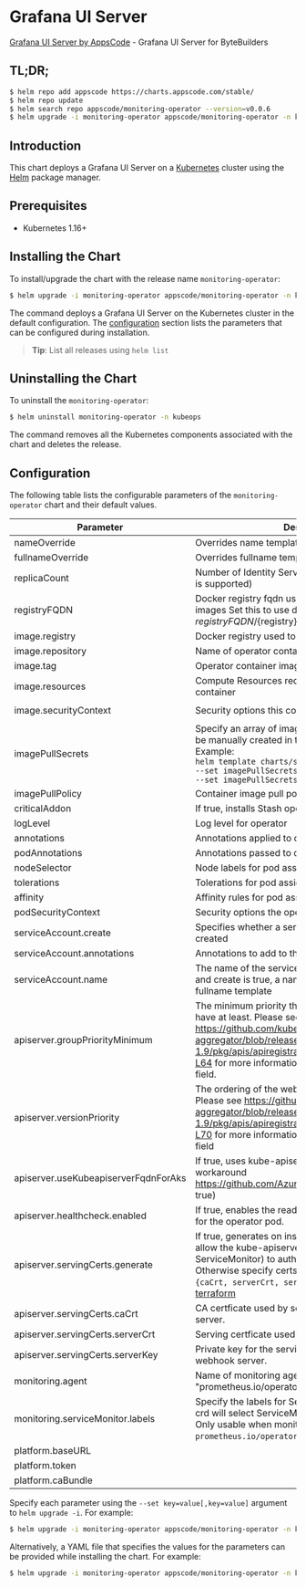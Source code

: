 # Grafana UI Server

[Grafana UI Server by AppsCode](https://github.com/open-viz/grafana-tools) - Grafana UI Server for ByteBuilders

## TL;DR;

```bash
$ helm repo add appscode https://charts.appscode.com/stable/
$ helm repo update
$ helm search repo appscode/monitoring-operator --version=v0.0.6
$ helm upgrade -i monitoring-operator appscode/monitoring-operator -n kubeops --create-namespace --version=v0.0.6
```

## Introduction

This chart deploys a Grafana UI Server on a [Kubernetes](http://kubernetes.io) cluster using the [Helm](https://helm.sh) package manager.

## Prerequisites

- Kubernetes 1.16+

## Installing the Chart

To install/upgrade the chart with the release name `monitoring-operator`:

```bash
$ helm upgrade -i monitoring-operator appscode/monitoring-operator -n kubeops --create-namespace --version=v0.0.6
```

The command deploys a Grafana UI Server on the Kubernetes cluster in the default configuration. The [configuration](#configuration) section lists the parameters that can be configured during installation.

> **Tip**: List all releases using `helm list`

## Uninstalling the Chart

To uninstall the `monitoring-operator`:

```bash
$ helm uninstall monitoring-operator -n kubeops
```

The command removes all the Kubernetes components associated with the chart and deletes the release.

## Configuration

The following table lists the configurable parameters of the `monitoring-operator` chart and their default values.

|              Parameter               |                                                                                                                                                                            Description                                                                                                                                                                            |                                                                       Default                                                                       |
|--------------------------------------|-------------------------------------------------------------------------------------------------------------------------------------------------------------------------------------------------------------------------------------------------------------------------------------------------------------------------------------------------------------------|-----------------------------------------------------------------------------------------------------------------------------------------------------|
| nameOverride                         | Overrides name template                                                                                                                                                                                                                                                                                                                                           | <code>""</code>                                                                                                                                     |
| fullnameOverride                     | Overrides fullname template                                                                                                                                                                                                                                                                                                                                       | <code>""</code>                                                                                                                                     |
| replicaCount                         | Number of Identity Server replicas to create (only 1 is supported)                                                                                                                                                                                                                                                                                                | <code>1</code>                                                                                                                                      |
| registryFQDN                         | Docker registry fqdn used to pull KubeDB related images Set this to use docker registry hosted at ${registryFQDN}/${registry}/${image}                                                                                                                                                                                                                            | <code>ghcr.io</code>                                                                                                                                |
| image.registry                       | Docker registry used to pull operator image                                                                                                                                                                                                                                                                                                                       | <code>appscode</code>                                                                                                                               |
| image.repository                     | Name of operator container image                                                                                                                                                                                                                                                                                                                                  | <code>grafana-tools</code>                                                                                                                          |
| image.tag                            | Operator container image tag                                                                                                                                                                                                                                                                                                                                      | <code>""</code>                                                                                                                                     |
| image.resources                      | Compute Resources required by the operator container                                                                                                                                                                                                                                                                                                              | <code>{}</code>                                                                                                                                     |
| image.securityContext                | Security options this container should run with                                                                                                                                                                                                                                                                                                                   | <code>{"allowPrivilegeEscalation":false,"capabilities":{"drop":["ALL"]},"readOnlyRootFilesystem":true,"runAsNonRoot":true,"runAsUser":65534}</code> |
| imagePullSecrets                     | Specify an array of imagePullSecrets. Secrets must be manually created in the namespace. <br> Example: <br> `helm template charts/stash \` <br> `--set imagePullSecrets[0].name=sec0 \` <br> `--set imagePullSecrets[1].name=sec1`                                                                                                                                | <code>[]</code>                                                                                                                                     |
| imagePullPolicy                      | Container image pull policy                                                                                                                                                                                                                                                                                                                                       | <code>IfNotPresent</code>                                                                                                                           |
| criticalAddon                        | If true, installs Stash operator as critical addon                                                                                                                                                                                                                                                                                                                | <code>false</code>                                                                                                                                  |
| logLevel                             | Log level for operator                                                                                                                                                                                                                                                                                                                                            | <code>3</code>                                                                                                                                      |
| annotations                          | Annotations applied to operator deployment                                                                                                                                                                                                                                                                                                                        | <code>{}</code>                                                                                                                                     |
| podAnnotations                       | Annotations passed to operator pod(s).                                                                                                                                                                                                                                                                                                                            | <code>{}</code>                                                                                                                                     |
| nodeSelector                         | Node labels for pod assignment                                                                                                                                                                                                                                                                                                                                    | <code>{}</code>                                                                                                                                     |
| tolerations                          | Tolerations for pod assignment                                                                                                                                                                                                                                                                                                                                    | <code>[]</code>                                                                                                                                     |
| affinity                             | Affinity rules for pod assignment                                                                                                                                                                                                                                                                                                                                 | <code>{}</code>                                                                                                                                     |
| podSecurityContext                   | Security options the operator pod should run with.                                                                                                                                                                                                                                                                                                                | <code>{"fsGroup":65535}</code>                                                                                                                      |
| serviceAccount.create                | Specifies whether a service account should be created                                                                                                                                                                                                                                                                                                             | <code>true</code>                                                                                                                                   |
| serviceAccount.annotations           | Annotations to add to the service account                                                                                                                                                                                                                                                                                                                         | <code>{}</code>                                                                                                                                     |
| serviceAccount.name                  | The name of the service account to use. If not set and create is true, a name is generated using the fullname template                                                                                                                                                                                                                                            | <code></code>                                                                                                                                       |
| apiserver.groupPriorityMinimum       | The minimum priority the webhook api group should have at least. Please see https://github.com/kubernetes/kube-aggregator/blob/release-1.9/pkg/apis/apiregistration/v1beta1/types.go#L58-L64 for more information on proper values of this field.                                                                                                                 | <code>10000</code>                                                                                                                                  |
| apiserver.versionPriority            | The ordering of the webhook api inside of the group. Please see https://github.com/kubernetes/kube-aggregator/blob/release-1.9/pkg/apis/apiregistration/v1beta1/types.go#L66-L70 for more information on proper values of this field                                                                                                                              | <code>15</code>                                                                                                                                     |
| apiserver.useKubeapiserverFqdnForAks | If true, uses kube-apiserver FQDN for AKS cluster to workaround https://github.com/Azure/AKS/issues/522 (default true)                                                                                                                                                                                                                                            | <code>true</code>                                                                                                                                   |
| apiserver.healthcheck.enabled        | If true, enables the readiness and liveliness probes for the operator pod.                                                                                                                                                                                                                                                                                        | <code>false</code>                                                                                                                                  |
| apiserver.servingCerts.generate      | If true, generates on install/upgrade the certs that allow the kube-apiserver (and potentially ServiceMonitor) to authenticate operators pods. Otherwise specify certs in `apiserver.servingCerts.{caCrt, serverCrt, serverKey}`. See also: [example terraform](https://github.com/kubeops/installer/blob/master/charts/monitoring-operator/example-terraform.tf) | <code>true</code>                                                                                                                                   |
| apiserver.servingCerts.caCrt         | CA certficate used by serving certificate of webhook server.                                                                                                                                                                                                                                                                                                      | <code>""</code>                                                                                                                                     |
| apiserver.servingCerts.serverCrt     | Serving certficate used by webhook server.                                                                                                                                                                                                                                                                                                                        | <code>""</code>                                                                                                                                     |
| apiserver.servingCerts.serverKey     | Private key for the serving certificate used by webhook server.                                                                                                                                                                                                                                                                                                   | <code>""</code>                                                                                                                                     |
| monitoring.agent                     | Name of monitoring agent (one of "prometheus.io", "prometheus.io/operator", "prometheus.io/builtin")                                                                                                                                                                                                                                                              | <code>""</code>                                                                                                                                     |
| monitoring.serviceMonitor.labels     | Specify the labels for ServiceMonitor. Prometheus crd will select ServiceMonitor using these labels. Only usable when monitoring agent is `prometheus.io/operator`.                                                                                                                                                                                               | <code>{}</code>                                                                                                                                     |
| platform.baseURL                     |                                                                                                                                                                                                                                                                                                                                                                   | <code>""</code>                                                                                                                                     |
| platform.token                       |                                                                                                                                                                                                                                                                                                                                                                   | <code>""</code>                                                                                                                                     |
| platform.caBundle                    |                                                                                                                                                                                                                                                                                                                                                                   | <code>""</code>                                                                                                                                     |


Specify each parameter using the `--set key=value[,key=value]` argument to `helm upgrade -i`. For example:

```bash
$ helm upgrade -i monitoring-operator appscode/monitoring-operator -n kubeops --create-namespace --version=v0.0.6 --set replicaCount=1
```

Alternatively, a YAML file that specifies the values for the parameters can be provided while
installing the chart. For example:

```bash
$ helm upgrade -i monitoring-operator appscode/monitoring-operator -n kubeops --create-namespace --version=v0.0.6 --values values.yaml
```
